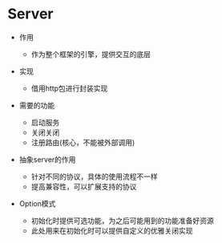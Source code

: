 # Server
*   作用
    *   作为整个框架的引擎，提供交互的底层

*   实现
    *   借用http包进行封装实现
    
*   需要的功能
    *   启动服务
    *   关闭关闭
    *   注册路由(核心，不能被外部调用)

*   抽象server的作用
    *   针对不同的协议，具体的使用流程不一样
    *   提高兼容性，可以扩展支持的协议


*   Option模式
    *   初始化时提供可选功能，为之后可能用到的功能准备好资源
    *   此处用来在初始化时可以提供自定义的优雅关闭实现
